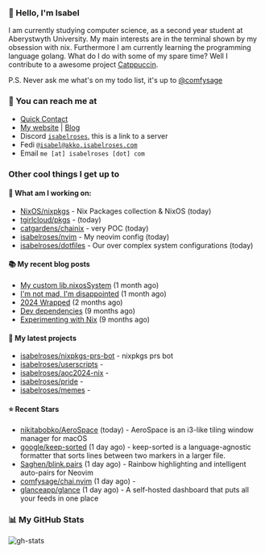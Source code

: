 ### 👋 Hello, I'm Isabel

I am currently studying computer science, as a second year student at Aberystwyth University. My main interests are in the terminal shown by my obsession with nix. Furthermore I am currently learning the programming language golang.
What do I do with some of my spare time? Well I contribute to a awesome project [Catppuccin](https://github.com/catppuccin/catppuccin).

P.S. Never ask me what's on my todo list, it's up to [@comfysage](https://github.com/comfysage)

### 📧 You can reach me at

* [Quick Contact](https://isabel.contact)
* [My website](https://isabelroses.com) | [Blog](https://isabelroses.com/blog)
* Discord [`isabelroses`](https://discord.gg/8RVhHeJH3x), this is a link to a server
* Fedi [`@isabel@akko.isabelroses.com`](https://akko.isabelroses.com/isabel)
* Email `me [at] isabelroses [dot] com`

### Other cool things I get up to

#### 👷 What am I working on:


- [NixOS/nixpkgs](https://github.com/NixOS/nixpkgs) - Nix Packages collection &amp; NixOS (today)
- [tgirlcloud/pkgs](https://github.com/tgirlcloud/pkgs) -  (today)
- [catgardens/chainix](https://github.com/catgardens/chainix) - very POC (today)
- [isabelroses/nvim](https://github.com/isabelroses/nvim) - My neovim config (today)
- [isabelroses/dotfiles](https://github.com/isabelroses/dotfiles) - Our over complex system configurations  (today)

#### 📚 My recent blog posts

- [My custom lib.nixosSystem](https://isabelroses.com/blog/custom-lib-nixossystem-11) (1 month ago)
- [I&#39;m not mad, I&#39;m disappointed](https://isabelroses.com/blog/im-not-mad-im-disappointed-10) (1 month ago)
- [2024 Wrapped](https://isabelroses.com/blog/2024-wrapped-9) (2 months ago)
- [Dev dependencies](https://isabelroses.com/blog/nix-shells-8) (9 months ago)
- [Experimenting with Nix](https://isabelroses.com/blog/experimenting-with-nix-7) (9 months ago)

#### 🌱 My latest projects

- [isabelroses/nixpkgs-prs-bot](https://github.com/isabelroses/nixpkgs-prs-bot) - nixpkgs prs bot
- [isabelroses/userscripts](https://github.com/isabelroses/userscripts) - 
- [isabelroses/aoc2024-nix](https://github.com/isabelroses/aoc2024-nix) - 
- [isabelroses/pride](https://github.com/isabelroses/pride) - 
- [isabelroses/memes](https://github.com/isabelroses/memes) - 

#### ⭐ Recent Stars

- [nikitabobko/AeroSpace](https://github.com/nikitabobko/AeroSpace) (today) - AeroSpace is an i3-like tiling window manager for macOS
- [google/keep-sorted](https://github.com/google/keep-sorted) (1 day ago) - keep-sorted is a language-agnostic formatter that sorts lines between two markers in a larger file.
- [Saghen/blink.pairs](https://github.com/Saghen/blink.pairs) (1 day ago) - Rainbow highlighting and intelligent auto-pairs for Neovim
- [comfysage/chai.nvim](https://github.com/comfysage/chai.nvim) (1 day ago) - 
- [glanceapp/glance](https://github.com/glanceapp/glance) (1 day ago) - A self-hosted dashboard that puts all your feeds in one place


### 📊 My GitHub Stats

![gh-stats](https://github-readme-stats-one-bice.vercel.app/api?username=isabelroses&include_all_commits=true&show_icons=true&bg_color=1e1e2e&text_color=cdd6f4&icon_color=cba6f7&title_color=94e2d5&border_color=313244&role=OWNER,ORGANIZATION_MEMBER)


